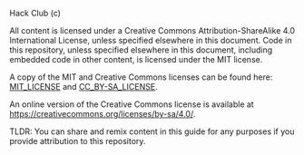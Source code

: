 Hack Club (c)

All content is licensed under a Creative Commons
Attribution-ShareAlike 4.0 International License, unless specified elsewhere in
this document. Code in this repository, unless specified elsewhere in this
document, including embedded code in other content, is licensed under the MIT
license. 

A copy of the MIT and Creative Commons licenses can be found here: [MIT_LICENSE](https://github.com/hackclub/hackclub/blob/main/MIT_LICENSE) and [CC_BY-SA_LICENSE](https://github.com/hackclub/hackclub/blob/main/CC_BY-SA_LICENSE). 

An online version of the Creative Commons license is available at
<https://creativecommons.org/licenses/by-sa/4.0/>.

   TLDR: You can share and remix content in this guide for any purposes if you provide attribution to this repository.
